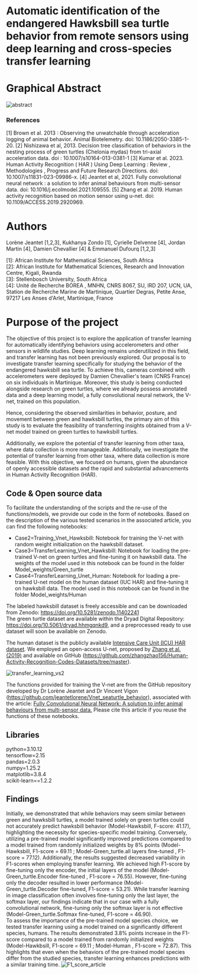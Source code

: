 # Automatic identification of the endangered Hawksbill sea turtle behavior from remote sensors using deep learning and cross-species transfer learning 



# Graphical Abstract

![abstract](https://github.com/jeantetlorene/TransferLearning_Vnet_Hawksbill/assets/105348746/0a9b08c9-5512-42c1-af70-33f1b69d755a)


### References 

[1] Brown et al. 2013 : Observing the unwatchable through acceleration logging of animal behavior. Animal Biotelemetry. doi: 10.1186/2050-3385-1-20.
[2] Nishizawa et al, 2013. Decision tree classification of behaviors in the nesting process of green turtles (Chelonia mydas) from tri-axial acceleration data. doi : 10.1007/s10164-013-0381-1
[3] Kumar et al. 2023. Human Activity Recognition ( HAR ) Using Deep Learning : Review , Methodologies , Progress and Future Research Directions. doi: 10.1007/s11831-023-09986-x. 
[4] Jeantet et al, 2021. Fully convolutional neural network : a solution to infer animal behaviours from multi-sensor data. doi: 10.1016/j.ecolmodel.2021.109555.
[5] Zhang et al. 2019. Human activity recognition based on motion sensor using u-net. doi: 10.1109/ACCESS.2019.2920969.

# Authors  

Lorène Jeantet [1,2,3], Kukhanya Zondo [1], Cyrielle Delvenne [4], Jordan Martin [4], Damien Chevallier [4] & Emmanuel Dufourq [1,2,3]

[1]: African Institute for Mathematical Sciences, South Africa \
[2]: African Institute for Mathematical Sciences, Research and Innovation Centre, Kigali, Rwanda \
[3]: Stellenbosch University, South Africa \
[4]: Unité de Recherche BOREA , MNHN, CNRS 8067, SU, IRD 207, UCN, UA, 
Station de Recherche Marine de Martinique, Quartier Degras, Petite Anse, 97217 Les Anses d'Arlet, Martinique, France

# Purpose of the project 

The objective of this project is to explore the application of transfer learning for automatically identifying behaviors using accelerometers and other sensors in wildlife studies. Deep learning remains underutilized in this field, and transfer learning has not been previously explored. Our proposal is to investigate transfer learning specifically for studying the behavior of the endangered hawksbill sea turtle. To achieve this, cameras combined with accelerometers were deployed by Damien Chevallier's team (CNRS France) on six individuals in Martinique. Moreover, this study is being conducted alongside research on green turtles, where we already possess annotated data and a deep learning model, a fully convolutional neural network, the V-net, trained on this population. 

Hence, considering the observed similarities in behavior, posture, and movement between green and hawksbill turtles, the primary aim of this study is to evaluate the feasibility of transferring insights obtained from a V-net model trained on green turtles to hawksbill turtles. 

Additionally, we explore the potential of transfer learning from other taxa, where data collection is more manageable. Additionally, we investigate the potential of transfer learning from other taxa, where data collection is more feasible. With this objective, we focused on humans, given the abundance of openly accessible datasets and the rapid and substantial advancements in Human Activity Recognition (HAR).


## Code  & Open source data 

To facilitate the understanding of the scripts and the re-use of the functions/models, we provide our code in the form of notebooks. Based on the description of the various tested scenarios in the associated article, you can find the following notebooks:

- Case2=Training_Vnet_Hawksbill: Notebook for training the V-net with random weight initialization on the hawksbill dataset.
- Case3=TransferLearning_Vnet_Hawksbill: Notebook for loading the pre-trained V-net on green turtles and fine-tuning it on hawksbill data. The weights of the model used in this notebook can be found in the folder Model_weights/Green_turtle
- Case4=TransferLearning_Unet_Human: Notebook for loading a pre-trained U-net model on the human dataset (IUC HAR) and fine-tuning it on hawksbill data. The model used in this notebook can be found in the folder Model_weights/Human

The labeled hawksbill dataset is freely accessible and can be downloaded from Zenodo: https://doi.org/10.5281/zenodo.11402241 \
The green turtle dataset are available within the Dryad Digital Repository: https://doi.org/10.5061/dryad.hhmgqnkd9, and a preprocessed ready to use dataset will soon be available on Zenodo.

The human dataset is the publicly available <a href="https://archive.ics.uci.edu/dataset/240/human+activity+recognition+using+smartphones">Intensive Care Unit (ICU) HAR dataset</a>. We employed an open-access U-net, proposed by <a href="https://ieeexplore.ieee.org/document/8731875"> Zhang et al. (2019)</a> and available on GitHub (https://github.com/zhangzhao156/Human-Activity-Recognition-Codes-Datasets/tree/master).

![transfer_learning_vs2](https://github.com/user-attachments/assets/2f07d58e-595c-4f2d-a687-b1d0de57cf0f)

The functions provided for training the V-net are from the GitHub repository developed by Dr Lorène Jeantet and Dr Vincent Vigon (https://github.com/jeantetlorene/Vnet_seaturtle_behavior), associated with the article: <a href="https://www.sciencedirect.com/science/article/abs/pii/S0304380021001253"> Fully Convolutional Neural Network: A solution to infer animal behaviours from multi-sensor data.</a> 
Please cite this article if you reuse the functions of these notebooks.


## Libraries 

python=3.10.12 \
tensorflow=2.15 \
pandas=2.0.3 \
numpy=1.25.2 \
matplotlib=3.8.4 \
scikit-learn==1.2.2

## Findings

Initially, we demonstrated that while behaviors may seem similar between green and hawksbill turtles, a model trained solely on green turtles could not accurately predict hawksbill behavior (Model-Hawksbill, F-score: 41.17), highlighting the necessity for species-specific model training. Conversely, utilizing a pre-trained model significantly improved predictions compared to a model trained from randomly initialized weights by 8% points (Model-Hawksbill, F1-score = 69.11 ; Model-Green_turtle.all layers fine-tuned , F1-score = 77.12). Additionally, the results suggested decreased variability in F1-scores when employing transfer learning. We achieved high F1-score by fine-tuning only the encoder, the initial layers of the model (Model-Green_turtle.Encoder fine-tuned , F1-score = 76.55). However, fine-tuning only the decoder resulted in lower performance (Model-Green_turtle.Decoder fine-tuned, F1-score = 53.21). While transfer learning in image classification often involves fine-tuning only the last layer, the softmax layer, our findings indicate that in our case with a fully convolutional network, fine-tuning only the softmax layer is not effective (Model-Green_turtle.Softmax fine-tuned, F1-score = 46.90). \
To assess the importance of the pre-trained model species choice, we tested transfer learning using a model trained on a significantly different species, humans. The results demonstrated 3.8% points increase in the F1-score compared to a model trained from randomly initialized weights (Model-Hawkbsill, F1-score = 69.11 ; Model-Human , F1-score = 72.87). This highlights that even when the behaviors of the pre-trained model species differ from the studied species, transfer learning enhances predictions with a similar training time.
![F1_score_article](https://github.com/user-attachments/assets/2964e30d-7d5f-4e9d-96da-4a6049e379b6)

